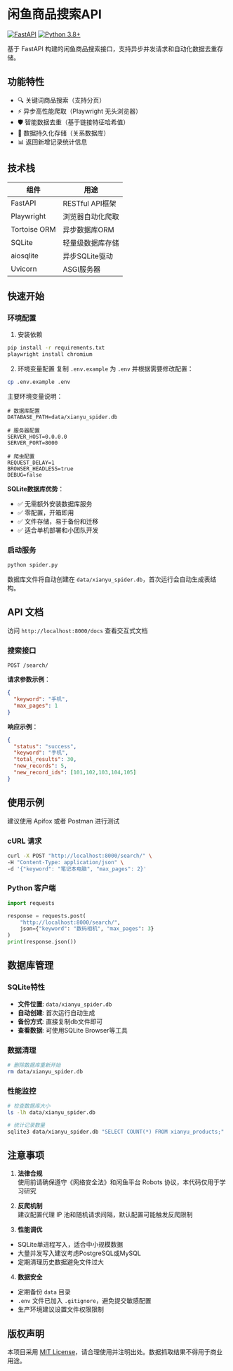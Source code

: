 # 闲鱼商品搜索API

[![FastAPI](https://img.shields.io/badge/FastAPI-0.68.0-009688?logo=fastapi)](https://fastapi.tiangolo.com/)
[![Python 3.8+](https://img.shields.io/badge/Python-3.8%2B-blue?logo=python)](https://www.python.org/)

基于 FastAPI 构建的闲鱼商品搜索接口，支持异步并发请求和自动化数据去重存储。

## 功能特性

- 🔍 关键词商品搜索（支持分页）
- ⚡ 异步高性能爬取（Playwright 无头浏览器）
- 🛡️ 智能数据去重（基于链接特征哈希值）
- 💾 数据持久化存储（关系数据库）
- 📊 返回新增记录统计信息

## 技术栈

| 组件           | 用途                     |
|----------------|--------------------------|
| FastAPI        | RESTful API框架          |
| Playwright     | 浏览器自动化爬取         |
| Tortoise ORM   | 异步数据库ORM            |
| SQLite         | 轻量级数据库存储         |
| aiosqlite      | 异步SQLite驱动           |
| Uvicorn        | ASGI服务器               |

## 快速开始

### 环境配置

1. 安装依赖
```bash
pip install -r requirements.txt
playwright install chromium
```

2. 环境变量配置
复制 `.env.example` 为 `.env` 并根据需要修改配置：
```bash
cp .env.example .env
```

主要环境变量说明：
```env
# 数据库配置
DATABASE_PATH=data/xianyu_spider.db

# 服务器配置
SERVER_HOST=0.0.0.0
SERVER_PORT=8000

# 爬虫配置
REQUEST_DELAY=1
BROWSER_HEADLESS=true
DEBUG=false
```

**SQLite数据库优势**：
- ✅ 无需额外安装数据库服务
- ✅ 零配置，开箱即用
- ✅ 文件存储，易于备份和迁移
- ✅ 适合单机部署和小团队开发

### 启动服务
```bash
python spider.py
```

数据库文件将自动创建在 `data/xianyu_spider.db`，首次运行会自动生成表结构。

## API 文档

访问 `http://localhost:8000/docs` 查看交互式文档

### 搜索接口
```
POST /search/
```

**请求参数示例**：
```json
{
  "keyword": "手机",
  "max_pages": 1
}
```

**响应示例**：
```json
{
  "status": "success",
  "keyword": "手机",
  "total_results": 30,
  "new_records": 5,
  "new_record_ids": [101,102,103,104,105]
}
```

## 使用示例
建议使用 Apifox 或者 Postman 进行测试

### cURL 请求
```bash
curl -X POST "http://localhost:8000/search/" \
-H "Content-Type: application/json" \
-d '{"keyword": "笔记本电脑", "max_pages": 2}'
```

### Python 客户端
```python
import requests

response = requests.post(
    "http://localhost:8000/search/",
    json={"keyword": "数码相机", "max_pages": 3}
)
print(response.json())
```

## 数据库管理

### SQLite特性
- **文件位置**: `data/xianyu_spider.db`
- **自动创建**: 首次运行自动生成
- **备份方式**: 直接复制db文件即可
- **查看数据**: 可使用SQLite Browser等工具

### 数据清理
```bash
# 删除数据库重新开始
rm data/xianyu_spider.db
```

### 性能监控
```bash
# 检查数据库大小
ls -lh data/xianyu_spider.db

# 统计记录数量
sqlite3 data/xianyu_spider.db "SELECT COUNT(*) FROM xianyu_products;"
```

## 注意事项

1. **法律合规**  
使用前请确保遵守《网络安全法》和闲鱼平台 Robots 协议，本代码仅用于学习研究

2. **反爬机制**  
建议配置代理 IP 池和随机请求间隔，默认配置可能触发反爬限制

3. **性能调优**  
- SQLite单进程写入，适合中小规模数据
- 大量并发写入建议考虑PostgreSQL或MySQL
- 定期清理历史数据避免文件过大

4. **数据安全**  
- 定期备份 `data` 目录
- `.env` 文件已加入 `.gitignore`，避免提交敏感配置
- 生产环境建议设置文件权限限制

## 版权声明

本项目采用 [MIT License](LICENSE)，请合理使用并注明出处。数据抓取结果不得用于商业用途。